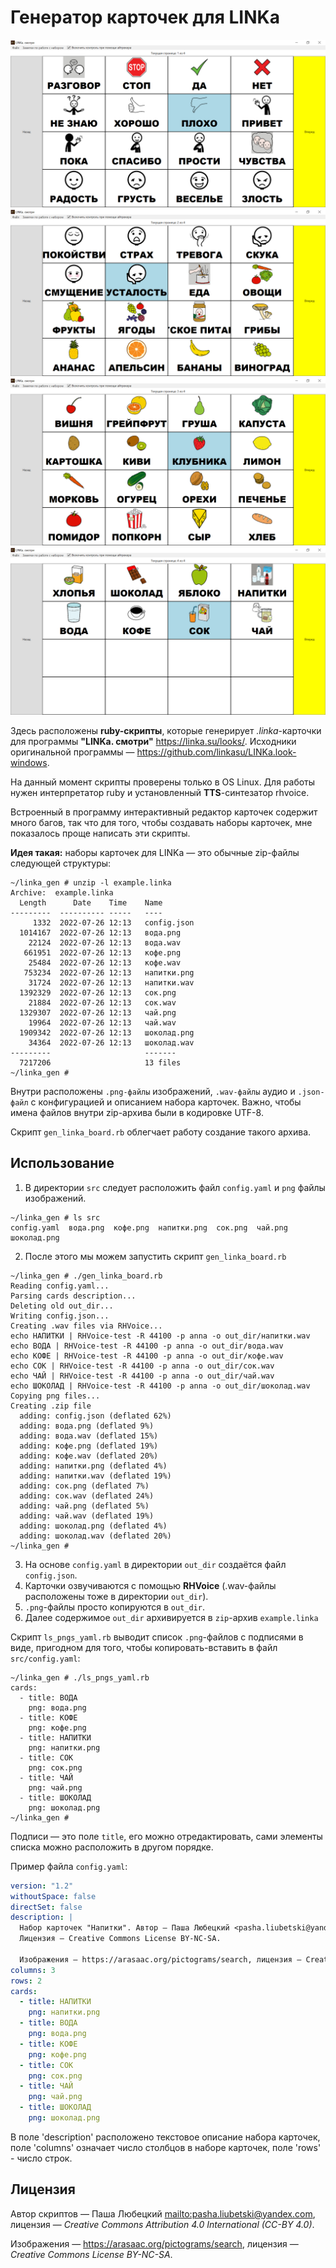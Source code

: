 # Генератор карточек для LINKa

![Пример набора карточек, страница 1.linka](linka_gen_1.png)
![Пример набора карточек, страница 2.linka](linka_gen_2.png)
![Пример набора карточек, страница 3.linka](linka_gen_3.png)
![Пример набора карточек, страница 4.linka](linka_gen_4.png)

Здесь расположены __ruby-скрипты__, которые генерирует _.linka_-карточки для программы __"LINKa. смотри"__ <https://linka.su/looks/>. Исходники оригинальной программы —  <https://github.com/linkasu/LINKa.look-windows>.

На данный момент скрипты проверены только в OS Linux. Для работы нужен интерпретатор ruby и установленный __TTS__-синтезатор rhvoice.

Встроенный в программу интерактивный редактор карточек содержит много багов, так что для того, чтобы создавать наборы карточек, мне показалось проще написать эти скрипты.

__Идея такая:__ наборы карточек для LINKa — это обычные zip-файлы следующей структуры:

```
~/linka_gen # unzip -l example.linka 
Archive:  example.linka
  Length      Date    Time    Name
---------  ---------- -----   ----
     1332  2022-07-26 12:13   config.json
  1014167  2022-07-26 12:13   вода.png
    22124  2022-07-26 12:13   вода.wav
   661951  2022-07-26 12:13   кофе.png
    25484  2022-07-26 12:13   кофе.wav
   753234  2022-07-26 12:13   напитки.png
    31724  2022-07-26 12:13   напитки.wav
  1392329  2022-07-26 12:13   сок.png
    21884  2022-07-26 12:13   сок.wav
  1329307  2022-07-26 12:13   чай.png
    19964  2022-07-26 12:13   чай.wav
  1909342  2022-07-26 12:13   шоколад.png
    34364  2022-07-26 12:13   шоколад.wav
---------                     -------
  7217206                     13 files
~/linka_gen #
```

Внутри расположены `.png-файлы` изображений, `.wav-файлы` аудио и `.json-файл` с конфигурацией и описанием набора карточек. Важно, чтобы имена файлов внутри zip-архива были в кодировке UTF-8.

Скрипт `gen_linka_board.rb` облегчает работу создание такого архива.

## Использование

1. В директории `src` следует расположить файл `config.yaml` и `png` файлы изображений.

```
~/linka_gen # ls src 
config.yaml  вода.png  кофе.png  напитки.png  сок.png  чай.png  шоколад.png
```

2. После этого мы можем запустить скрипт `gen_linka_board.rb`

```
~/linka_gen # ./gen_linka_board.rb 
Reading config.yaml...
Parsing cards description...
Deleting old out_dir...
Writing config.json...
Creating .wav files via RHVoice...
echo НАПИТКИ | RHVoice-test -R 44100 -p anna -o out_dir/напитки.wav
echo ВОДА | RHVoice-test -R 44100 -p anna -o out_dir/вода.wav
echo КОФЕ | RHVoice-test -R 44100 -p anna -o out_dir/кофе.wav
echo СОК | RHVoice-test -R 44100 -p anna -o out_dir/сок.wav
echo ЧАЙ | RHVoice-test -R 44100 -p anna -o out_dir/чай.wav
echo ШОКОЛАД | RHVoice-test -R 44100 -p anna -o out_dir/шоколад.wav
Copying png files...
Creating .zip file
  adding: config.json (deflated 62%)
  adding: вода.png (deflated 9%)
  adding: вода.wav (deflated 15%)
  adding: кофе.png (deflated 19%)
  adding: кофе.wav (deflated 20%)
  adding: напитки.png (deflated 4%)
  adding: напитки.wav (deflated 19%)
  adding: сок.png (deflated 7%)
  adding: сок.wav (deflated 24%)
  adding: чай.png (deflated 5%)
  adding: чай.wav (deflated 19%)
  adding: шоколад.png (deflated 4%)
  adding: шоколад.wav (deflated 20%)
~/linka_gen # 
```

3. На основе `config.yaml` в директории `out_dir` создаётся файл `config.json`.
4. Карточки озвучиваются с помощью __RHVoice__ (.wav-файлы расположены тоже в директории `out_dir`).
5. `.png`-файлы просто копируются в `out_dir`.
6. Далее содержимое `out_dir` архивируется в `zip`-архив `example.linka`

Скрипт `ls_pngs_yaml.rb` выводит список `.png`-файлов с подписями в виде, пригодном для того, чтобы копировать-вставить в файл `src/config.yaml`:

```
~/linka_gen # ./ls_pngs_yaml.rb 
cards:
  - title: ВОДА
    png: вода.png
  - title: КОФЕ
    png: кофе.png
  - title: НАПИТКИ
    png: напитки.png
  - title: СОК
    png: сок.png
  - title: ЧАЙ
    png: чай.png
  - title: ШОКОЛАД
    png: шоколад.png
~/linka_gen # 
```

Подписи ­— это поле `title`, его можно отредактировать, сами элементы списка можно расположить в другом порядке.

Пример файла `config.yaml`:

```yaml
version: "1.2"
withoutSpace: false
directSet: false
description: |
  Набор карточек "Напитки". Автор — Паша Любецкий <pasha.liubetski@yandex.com>
  Лицензия — Creative Commons License BY-NC-SA.
  
  Изображения — https://arasaac.org/pictograms/search, лицензия — Creative Commons License BY-NC-SA.
columns: 3
rows: 2
cards:
  - title: НАПИТКИ
    png: напитки.png
  - title: ВОДА
    png: вода.png
  - title: КОФЕ
    png: кофе.png
  - title: СОК
    png: сок.png
  - title: ЧАЙ
    png: чай.png
  - title: ШОКОЛАД
    png: шоколад.png
```

В поле 'description' расположено текстовое описание набора карточек, поле 'columns' означает число столбцов в наборе карточек, поле 'rows' - число строк.

## Лицензия

Автор скриптов — Паша Любецкий <mailto:pasha.liubetski@yandex.com>, лицензия — _Creative Commons Attribution 4.0 International (CC-BY 4.0)_.

Изображения — <https://arasaac.org/pictograms/search>, лицензия — _Creative Commons License BY-NC-SA_.
